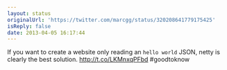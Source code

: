 ```yaml
---
layout: status
originalUrl: 'https://twitter.com/marcgg/status/320208641779175425'
isReply: false
date: 2013-04-05 16:17:44
---
```


If you want to create a website only reading an `hello world` JSON, netty is clearly the best solution. http://t.co/LKMnxqPFbd #goodtoknow
